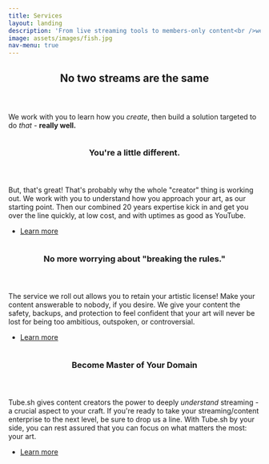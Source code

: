 ```yaml
---
title: Services
layout: landing
description: 'From live streaming tools to members-only content<br />we make it easy. And we make it YOURS!'
image: assets/images/fish.jpg
nav-menu: true
---
```


<!-- Main -->
<div id="main">

<!-- One -->
<section id="one">
	<div class="inner">
		<header class="major">
			<h2>No two streams are the same</h2>
		</header>
		<p>We work with you to learn how you <i>create</i>, then build a solution targeted to do <i>that</i> - <b>really well.</b></p>
	</div>
</section>

<!-- Two -->
<section id="two" class="spotlights">
	<section>
		<a href="generic.html" class="image">
			<img src="{% link assets/images/pic08.jpg %}" alt="" data-position="center center" />
		</a>
		<div class="content">
			<div class="inner">
				<header class="major">
					<h3>You're a little different.</h3>
				</header>
				<p>But, that's great! That's probably why the whole "creator" thing is working out. We work with you to understand how you approach your art, as our starting point. Then our combined 20 years expertise kick in and get you over the line quickly, at low cost, and with uptimes as good as YouTube.</p>
				<ul class="actions">
					<li><a href="generic.html" class="button">Learn more</a></li>
				</ul>
			</div>
		</div>
	</section>
	<section>
		<a href="generic.html" class="image">
			<img src="{% link assets/images/pic09.jpg %}" alt="" data-position="top center" />
		</a>
		<div class="content">
			<div class="inner">
				<header class="major">
					<h3>No more worrying about "breaking the rules."</h3>
				</header>
				<p>The service we roll out allows you to retain your artistic license! Make your content answerable to nobody, if you desire. We give your content the safety, backups, and protection to feel confident that your art will never be lost for being too ambitious, outspoken, or controversial.</p>
				<ul class="actions">
					<li><a href="generic.html" class="button">Learn more</a></li>
				</ul>
			</div>
		</div>
	</section>
	<section>
		<a href="generic.html" class="image">
			<img src="{% link assets/images/pic10.jpg %}" alt="" data-position="25% 25%" />
		</a>
		<div class="content">
			<div class="inner">
				<header class="major">
					<h3>Become Master of Your Domain</h3>
				</header>
				<p>Tube.sh gives content creators the power to deeply <i>understand</i> streaming - a crucial aspect to your craft. If you're ready to take your streaming/content enterprise to the next level, be sure to drop us a line. With Tube.sh by your side, you can rest assured that you can focus on what matters the most: your art.</p>
	 			<ul class="actions">
					<li><a href="generic.html" class="button">Learn more</a></li>
				</ul>
			</div>
		</div>
	</section>
</section>

<!-- Three
<section id="three">
	<div class="inner">
		<header class="major">
			<h2>Massa libero</h2>
		</header>
		<p>Nullam et orci eu lorem consequat tincidunt vivamus et sagittis libero. Mauris aliquet magna magna sed nunc rhoncus pharetra. Pellentesque condimentum sem. In efficitur ligula tate urna. Maecenas laoreet massa vel lacinia pellentesque lorem ipsum dolor. Nullam et orci eu lorem consequat tincidunt. Vivamus et sagittis libero. Mauris aliquet magna magna sed nunc rhoncus amet pharetra et feugiat tempus.</p>
		<ul class="actions">
			<li><a href="generic.html" class="button next">Get Started</a></li>
		</ul>
	</div>
</section>
-->

</div>
